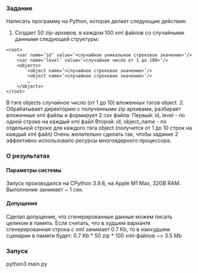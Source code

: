 ### Задание
Написать программу на Python, которая делает следующие действия:
1. Создает 50 zip-архивов, в каждом 100 xml файлов со случайными данными следующей структуры:
```
<root>
    <var name=’id’ value=’<случайное уникальное строковое значение>’/>
    <var name=’level’ value=’<случайное число от 1 до 100>’/>
    <objects>
        <object name=’<случайное строковое значение>’/>
        <object name=’<случайное строковое значение>’/>
        …
    </objects>
</root>
```

В тэге objects случайное число (от 1 до 10) вложенных тэгов object.
2. Обрабатывает директорию с полученными zip архивами, разбирает вложенные xml файлы и формирует 2 csv файла:
Первый: id, level - по одной строке на каждый xml файл
Второй: id, object_name - по отдельной строке для каждого тэга object (получится от 1 до 10 строк на каждый xml файл)
Очень желательно сделать так, чтобы задание 2 эффективно использовало ресурсы многоядерного процессора.

### О результатах
#### Параметры системы
Запуск производился на СPython 3.9.6, на Apple M1 Max, 32GB RAM. Выполнение занимает ~ 1 сек.
#### Допущения
Сделал допущение, что сгенерированные данные можем писать целиком в память. 
Если считать, что в худшем варианте сгенерированная строка с xml занимает 0.7 Kb,
то в наихудшем сценарии в памяти будет: 0.7 Kb * 50 zip * 100 xml-файлов ~= 3.5 Mb

### Запуск
python3 main.py 
